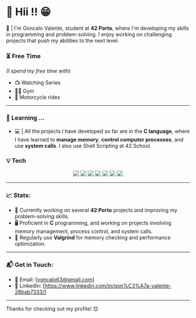 # 🔹 Hii !! 😁

📝 | I'm Goncalo Valente, student at **42 Porto**, where I'm developing my skills in programming and problem-solving. I enjoy working on challenging projects that push my abilities to the next level.
### ⏳ Free Time
*(I spend my free time with)*
+ 📺  Watching Series
+ 🏋️‍♂️  Gym
+ 🛵  Motorcycle rides
***
### 🚀 Learning ...
- 💻 | All the projects I have developed so far are in the **C language**, where I have learned to **manage memory**, **control computer processes**, and use **system calls**. I also use Shell Scripting at 42 School.
### 💡 Tech
<p align="center">
  <img src="https://img.shields.io/badge/-C-%2300599C?style=flat-square&logo=c&logoColor=ffffff">
  <img src="https://img.shields.io/badge/-Bash-%23121011?style=flat-square&logo=gnu-bash&logoColor=white">
  <img src="https://img.shields.io/badge/-Valgrind-%23614833?style=flat-square&logo=valgrind&logoColor=white">
  <img src="https://img.shields.io/badge/-Git-%23F05032?style=flat-square&logo=git&logoColor=ffffff">
  <img src="https://img.shields.io/badge/-VSCode-%23007ACC?style=flat-square&logo=visual-studio-code">
  <img src="https://img.shields.io/badge/-Linux-%23FCC624?style=flat-square&logo=linux&logoColor=000000">
  <img src="https://img.shields.io/badge/-Ubuntu-%23E95420?style=flat-square&logo=ubuntu&logoColor=ffffff">
</p>

***
### 📈 Stats:
- 💼 Currently working on several **42 Porto** projects and improving my problem-solving skills.
- 🖥️ Proficient in **C** programming, and working on projects involving memory management, process control, and system calls.
- 🔧 Regularly use **Valgrind** for memory checking and performance optimization.
***
### 📬 Get in Touch:
- 📧 Email: [vgncalo63@gmail.com]   
- 💼 LinkedIn: [https://www.linkedin.com/in/gon%C3%A7a-valente-28bab7333/]
***
Thanks for checking out my profile! 😊
